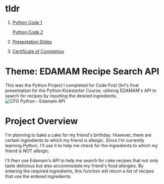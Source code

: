 # tldr
1. [Python Code 1](https://github.com/haiilingg/CFG-Python-Project/blob/main/Recipe%20API.py)

   [Python Code 2](https://github.com/haiilingg/CFG-Python-Project/blob/main/Code%20to%20check%20if%20my%20friend%20is%20allergic%20to%20this%20food.py)

3. [Presentation Slides](https://github.com/haiilingg/CFG-Python-Project/blob/main/Python-CFG%20presentation%20slide.pdf)

3. [Certificate of Completion](https://github.com/haiilingg/CFG-Python-Project/blob/main/CFG%20Python%20Certificate-%20HLT.pdf)

# Theme: EDAMAM Recipe Search API
This was the Python Project I completed for Code First Girl's final presentation for the Python Kickstarter Course, utilising EDAMAM's API to search for recipes by inputting the desired ingredients.
![CFG Python - Edamam API](https://github.com/haiilingg/CFG-Python-Project/assets/130296433/d6d504eb-b93c-49b1-b22c-aad49a8e8066)

# Project Overview
I'm planning to bake a cake for my friend's birthday. However, there are certain ingredients to which my friend is allergic. Since I'm currently learning Python, I'll use it to help me check for the ingredients to which my friend is NOT allergic.

I'll then use Edamam's API to help me search for cake recipes that not only taste delicious but also accommodate my friend's food allergies. By entering the required ingredients, this function will return a list of recipes that use the entered ingredients.



